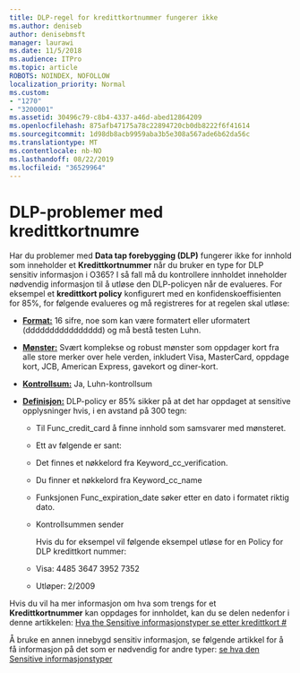 ```yaml
---
title: DLP-regel for kredittkortnummer fungerer ikke
ms.author: deniseb
author: denisebmsft
manager: laurawi
ms.date: 11/5/2018
ms.audience: ITPro
ms.topic: article
ROBOTS: NOINDEX, NOFOLLOW
localization_priority: Normal
ms.custom:
- "1270"
- "3200001"
ms.assetid: 30496c79-c8b4-4337-a46d-abed12864209
ms.openlocfilehash: 875afb47175a78c22894720cb0db8222f6f41614
ms.sourcegitcommit: 1d98db8acb9959aba3b5e308a567ade6b62da56c
ms.translationtype: MT
ms.contentlocale: nb-NO
ms.lasthandoff: 08/22/2019
ms.locfileid: "36529964"
---
```

# <a name="dlp-issues-with-credit-card-numbers"></a>DLP-problemer med kredittkortnumre

Har du problemer med **Data tap forebygging (DLP)** fungerer ikke for innhold som inneholder et **Kredittkortnummer** når du bruker en type for DLP sensitiv informasjon i O365? I så fall må du kontrollere innholdet inneholder nødvendig informasjon til å utløse den DLP-policyen når de evalueres. For eksempel et **kredittkort policy** konfigurert med en konfidenskoeffisienten for 85%, for følgende evalueres og må registreres for at regelen skal utløse:
  
- **[Format:](https://docs.microsoft.com/office365/securitycompliance/what-the-sensitive-information-types-look-for#format-19)** 16 sifre, noe som kan være formatert eller uformatert (dddddddddddddddd) og må bestå testen Luhn.

- **[Mønster:](https://docs.microsoft.com/office365/securitycompliance/what-the-sensitive-information-types-look-for#pattern-19)** Svært komplekse og robust mønster som oppdager kort fra alle store merker over hele verden, inkludert Visa, MasterCard, oppdage kort, JCB, American Express, gavekort og diner-kort.

- **[Kontrollsum:](https://docs.microsoft.com/office365/securitycompliance/what-the-sensitive-information-types-look-for#checksum-19)** Ja, Luhn-kontrollsum

- **[Definisjon:](https://docs.microsoft.com/office365/securitycompliance/what-the-sensitive-information-types-look-for#definition-19)** DLP-policy er 85% sikker på at det har oppdaget at sensitive opplysninger hvis, i en avstand på 300 tegn:

  - Til Func_credit_card å finne innhold som samsvarer med mønsteret.

  - Ett av følgende er sant:

  - Det finnes et nøkkelord fra Keyword_cc_verification.

  - Du finner et nøkkelord fra Keyword_cc_name

  - Funksjonen Func_expiration_date søker etter en dato i formatet riktig dato.

  - Kontrollsummen sender

    Hvis du for eksempel vil følgende eksempel utløse for en Policy for DLP kredittkort nummer:

  - Visa: 4485 3647 3952 7352
  
  - Utløper: 2/2009

Hvis du vil ha mer informasjon om hva som trengs for et **Kredittkortnummer** kan oppdages for innholdet, kan du se delen nedenfor i denne artikkelen: [Hva the Sensitive informasjonstyper se etter kredittkort #](https://docs.microsoft.com/office365/securitycompliance/what-the-sensitive-information-types-look-for#credit-card-number)
  
Å bruke en annen innebygd sensitiv informasjon, se følgende artikkel for å få informasjon på det som er nødvendig for andre typer: [se hva den Sensitive informasjonstyper](https://docs.microsoft.com/office365/securitycompliance/what-the-sensitive-information-types-look-for)
  